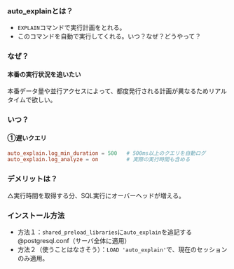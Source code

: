 ### auto_explainとは？
- `EXPLAIN`コマンドで実行計画をとれる。
- このコマンドを自動で実行してくれる。いつ？なぜ？どうやって？

### なぜ？
#### 本番の実行状況を追いたい
本番データ量や並行アクセスによって、都度発行される計画が異なるためリアルタイムで欲しい。

### いつ？
#### ①遅いクエリ
```conf
auto_explain.log_min_duration = 500   # 500ms以上のクエリを自動ログ
auto_explain.log_analyze = on         # 実際の実行時間も含める
```

### デメリットは？
△実行時間を取得する分、SQL実行にオーバーヘッドが増える。

### インストール方法
- 方法１：`shared_preload_libraries`に`auto_explain`を追記する @postgresql.conf（サーバ全体に適用）
- 方法２（使うことはなさそう）：`LOAD 'auto_explain'`で、現在のセッションのみ適用。
